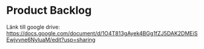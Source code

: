 Product Backlog
=========

Länk till google drive: https://docs.google.com/document/d/1O4T813gAyek4BGg1fZJ5DAK2DMEiSEwjvvne6NyluaM/edit?usp=sharing
